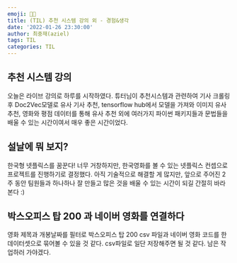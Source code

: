 ```yaml
---
emoji: 😵‍💫
title: (TIL) 추천 시스템 강의 외 - 경험&생각
date: '2022-01-26 23:30:00'
author: 최중재(aziel)
tags: TIL
categories: TIL
---
```


## 추천 시스템 강의

오늘은 라이브 강의로 하루를 시작하였다. 튜터님이 추천시스템과 관련하여 기사 크롤링 후 Doc2Vec모델로 유사 기사 추천, tensorflow hub에서 모델을 가져와 이미지 유사 추천, 영화와 평점 데이터를 통해 유사 추천 외에 여러가지 파이썬 패키지들과 문법들을 배울 수 있는 시간이여서 매우 좋은 시간이었다.

## 설날에 뭐 보지?

한국형 넷플릭스를 꿈꾼다! 너무 거창하지만, 한국영화를 볼 수 있는 넷플릭스 컨셉으로 프로젝트를 진행하기로 결정했다. 아직 기술적으로 해결할 게 많지만, 앞으로 주어진 2주 동안 팀원들과 하나하나 잘 만들고 많은 것을 배울 수 있는 시간이 되길 간절히 바라본다 :)

## 박스오피스 탑 200 과 네이버 영화를 연결하다

영화 제목과 개봉날짜를 필터로 박스오피스 탑 200 csv 파일과 네이버 영화 코드를 한 데이터셋으로 묶어볼 수 있을 것 같다. csv파일로 일단 저장해주면 될 것 같다. 남은 작업하러 가야겠다.

```toc

```
